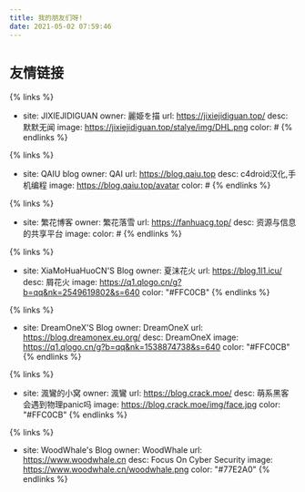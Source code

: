 ```yaml
---
title: 我的朋友们呀!
date: 2021-05-02 07:59:46
---
```

# `友情链接`

{% links %}
- site: JIXIEJIDIGUAN
  owner: 麗姫を描
  url: https://jixiejidiguan.top/
  desc: 默默无闻
  image: https://jixiejidiguan.top/stalye/img/DHL.png
  color: #
{% endlinks %}


{% links %}
- site: QAIU blog
  owner: QAI
  url: https://blog.qaiu.top
  desc: c4droid汉化,手机编程
  image: https://blog.qaiu.top/avatar
  color: #
{% endlinks %}



{% links %}
- site: 繁花博客
  owner: 繁花落雪
  url: https://fanhuacg.top/
  desc: 资源与信息的共享平台
  image: 
  color: #
{% endlinks %}



{% links %}
- site: XiaMoHuaHuoCN'S Blog
  owner: 夏沫花火
  url: https://blog.1l1.icu/
  desc: 屑花火
  image: https://q1.qlogo.cn/g?b=qq&nk=2549619802&s=640
  color: "#FFC0CB"
{% endlinks %}


{% links %}
- site: DreamOneX'S Blog
  owner: DreamOneX
  url: https://blog.dreamonex.eu.org/
  desc: DreamOneX
  image: https://q1.qlogo.cn/g?b=qq&nk=1538874738&s=640
  color: "#FFC0CB"
{% endlinks %}

{% links %}
- site: 渢鸞的小窝
  owner: 渢鸞
  url: https://blog.crack.moe/
  desc: 萌系黑客会遇到物理panic吗
  image: https://blog.crack.moe/img/face.jpg
  color: "#FFC0CB"
{% endlinks %}

{% links %}
- site: WoodWhale's Blog
  owner: WoodWhale
  url: https://www.woodwhale.cn
  desc: Focus On Cyber Security
  image: https://www.woodwhale.cn/woodwhale.png
  color: "#77E2A0"
{% endlinks %}
